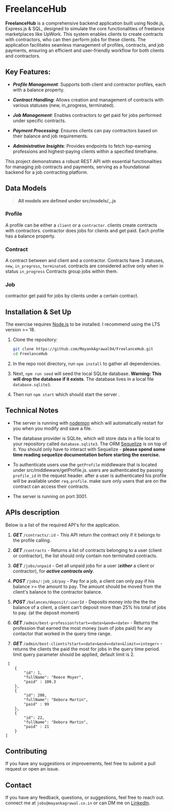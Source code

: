 # FreelanceHub

**FreelanceHub** is a comprehensive backend application built using Node.js, Express.js & SQL, designed to simulate the core functionalities of freelance marketplaces like UpWork. This system enables clients to create contracts with contractors, who can then perform jobs for these clients. The application facilitates seamless management of profiles, contracts, and job payments, ensuring an efficient and user-friendly workflow for both clients and contractors.

## Key Features:

- **_Profile Management_**: Supports both client and contractor profiles, each with a balance property.

- **_Contract Handling_**: Allows creation and management of contracts with various statuses (new, in_progress, terminated).

- **_Job Management_**: Enables contractors to get paid for jobs performed under specific contracts.

- **_Payment Processing_**: Ensures clients can pay contractors based on their balance and job requirements.

- **_Administrative Insights_**: Provides endpoints to fetch top-earning professions and highest-paying clients within a specified timeframe.

This project demonstrates a robust REST API with essential functionalities for managing job contracts and payments, serving as a foundational backend for a job contracting platform.

## Data Models

> **All models are defined under src/models/_.js**

### Profile

A profile can be either a `client` or a `contractor`.
clients create contracts with contractors. contractor does jobs for clients and get paid.
Each profile has a balance property.

### Contract

A contract between and client and a contractor.
Contracts have 3 statuses, `new`, `in_progress`, `terminated`. contracts are considered active only when in status `in_progress`
Contracts group jobs within them.

### Job

contractor get paid for jobs by clients under a certain contract.

## Installation & Set Up

The exercise requires [Node.js](https://nodejs.org/en/) to be installed. I recommend using the LTS version >= 18.

1. Clone the repository:

    ```sh
    git clone https://github.com/MayankAgrawal94/FreelanceHub.git
    cd FreelanceHub
    ```

1. In the repo root directory, run `npm install` to gather all dependencies.

1. Next, `npm run seed` will seed the local SQLite database. **Warning: This will drop the database if it exists**. The database lives in a local file `database.sqlite3`.

1. Then run `npm start` which should start the server .


## Technical Notes

- The server is running with [nodemon](https://nodemon.io/) which will automatically restart for you when you modify and save a file.

- The database provider is SQLite, which will store data in a file local to your repository called `database.sqlite3`. The ORM [Sequelize](http://docs.sequelizejs.com/) is on top of it. You should only have to interact with Sequelize - **please spend some time reading sequelize documentation before starting the exercise.**

- To authenticate users use the `getProfile` middleware that is located under src/middleware/getProfile.js. users are authenticated by passing `profile_id` in the request header. after a user is authenticated his profile will be available under `req.profile`. make sure only users that are on the contract can access their contracts.
- The server is running on port 3001.

## APIs description

Below is a list of the required API's for the application.

1. **_GET_** `/contracts/:id` - This API return the contract only if it belongs to the profile calling.

1. **_GET_** `/contracts` - Returns a list of contracts belonging to a user (client or contractor), the list should only contain non terminated contracts.

1. **_GET_** `/jobs/unpaid` - Get all unpaid jobs for a user (**_either_** a client or contractor), for **_active contracts only_**.

1. **_POST_** `/jobs/:job_id/pay` - Pay for a job, a client can only pay if his balance >= the amount to pay. The amount should be moved from the client's balance to the contractor balance.

1. **_POST_** `/balances/deposit/:userId` - Deposits money into the the the balance of a client, a client can't deposit more than 25% his total of jobs to pay. (at the deposit moment)

1. **_GET_** `/admin/best-profession?start=<date>&end=<date>` - Returns the profession that earned the most money (sum of jobs paid) for any contactor that worked in the query time range.

1. **_GET_** `/admin/best-clients?start=<date>&end=<date>&limit=<integer>` - returns the clients the paid the most for jobs in the query time period. limit query parameter should be applied, default limit is 2.

```
 [
    {
        "id": 1,
        "fullName": "Reece Moyer",
        "paid" : 100.3
    },
    {
        "id": 200,
        "fullName": "Debora Martin",
        "paid" : 99
    },
    {
        "id": 22,
        "fullName": "Debora Martin",
        "paid" : 21
    }
]
```

## Contributing
If you have any suggestions or improvements, feel free to submit a pull request or open an issue.

## Contact
If you have any feedback, questions, or suggestions, feel free to reach out.
connect me at `jobs@mayankagrawal.co.in` or can DM me on [LinkedIn](https://www.linkedin.com/in/er-mayank/).

